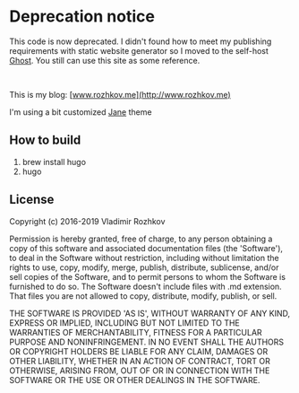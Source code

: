 # Deprecation notice

This code is now deprecated. I didn't found how to meet my publishing requirements with static website generator so I moved to the self-host [Ghost](https://github.com/TryGhost/Ghost). You still can use this site as some reference.

<img src="https://www.rozhkov.me/favicon.ico" width="16px" height="16px" />

This is my blog: [www.rozhkov.me](http://www.rozhkov.me)

I'm using a bit customized [Jane](https://github.com/xianmin/hugo-theme-jane) theme

## How to build

1. brew install hugo
2. hugo

## License

Copyright (c) 2016-2019 Vladimir Rozhkov

Permission is hereby granted, free of charge, to any person obtaining a copy
of this software and associated documentation files (the 'Software'), to deal
in the Software without restriction, including without limitation the rights
to use, copy, modify, merge, publish, distribute, sublicense, and/or sell
copies of the Software, and to permit persons to whom the Software is
furnished to do so. The Software doesn't include files with .md extension.
That files you are not allowed to copy, distribute, modify, publish, or sell.

THE SOFTWARE IS PROVIDED 'AS IS', WITHOUT WARRANTY OF ANY KIND, EXPRESS OR
IMPLIED, INCLUDING BUT NOT LIMITED TO THE WARRANTIES OF MERCHANTABILITY,
FITNESS FOR A PARTICULAR PURPOSE AND NONINFRINGEMENT. IN NO EVENT SHALL THE
AUTHORS OR COPYRIGHT HOLDERS BE LIABLE FOR ANY CLAIM, DAMAGES OR OTHER
LIABILITY, WHETHER IN AN ACTION OF CONTRACT, TORT OR OTHERWISE, ARISING FROM,
OUT OF OR IN CONNECTION WITH THE SOFTWARE OR THE USE OR OTHER DEALINGS IN THE
SOFTWARE.
